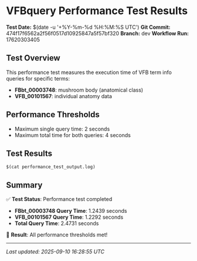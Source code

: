 # VFBquery Performance Test Results

**Test Date:** $(date -u '+%Y-%m-%d %H:%M:%S UTC')
**Git Commit:** 474f17f6562a2f56f0517d10925847a5f57bf320
**Branch:** dev
**Workflow Run:** 17620303405

## Test Overview

This performance test measures the execution time of VFB term info queries for specific terms:

- **FBbt_00003748**: mushroom body (anatomical class)
- **VFB_00101567**: individual anatomy data

## Performance Thresholds

- Maximum single query time: 2 seconds
- Maximum total time for both queries: 4 seconds

## Test Results

```
$(cat performance_test_output.log)
```

## Summary

✅ **Test Status**: Performance test completed

- **FBbt_00003748 Query Time**: 1.2439 seconds
- **VFB_00101567 Query Time**: 1.2292 seconds
- **Total Query Time**: 2.4731 seconds

🎉 **Result**: All performance thresholds met!

---
*Last updated: 2025-09-10 16:28:55 UTC*
